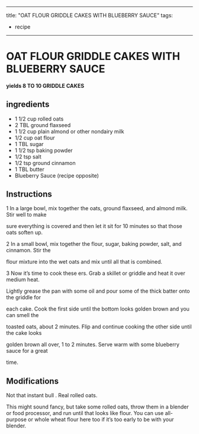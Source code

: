 

---
title: "OAT FLOUR GRIDDLE CAKES WITH BLUEBERRY SAUCE"
tags:
  - recipe
---
# OAT FLOUR GRIDDLE CAKES WITH BLUEBERRY SAUCE



#### yields  8 TO 10 GRIDDLE CAKES


## ingredients
* 1 1/2 cup rolled oats 
* 2 TBL ground flaxseed 
* 1 1/2 cup plain almond or other nondairy milk 
* 1/2 cup oat flour 
* 1 TBL sugar 
* 1 1/2 tsp baking powder 
* 1/2 tsp salt 
* 1/2 tsp ground cinnamon 
* 1 TBL butter 
* Blueberry Sauce (recipe opposite) 



## Instructions
1 In a large bowl, mix together the oats, ground flaxseed, and almond milk. Stir well to make

sure everything is covered and then let it sit for 10 minutes so that those oats soften up.

2 In a small bowl, mix together the flour, sugar, baking powder, salt, and cinnamon. Stir the

flour mixture into the wet oats and mix until all that    is combined.

3 Now it’s time to cook these  ers. Grab a skillet or griddle and heat it over medium heat.

Lightly grease the pan with some oil and pour some of the thick batter onto the griddle for

each cake. Cook the first side until the bottom looks golden brown and you can smell the

toasted oats, about 2 minutes. Flip and continue cooking the other side until the cake looks

golden brown all over, 1 to 2 minutes. Serve warm with some blueberry sauce for a great

 time.



## Modifications
Not that instant bull  . Real rolled oats.

 This might sound fancy, but take some rolled oats, throw them in a blender or food processor, and run until that    looks like flour. You can use all-purpose or whole wheat flour here too if it’s too early to be  with your blender.




